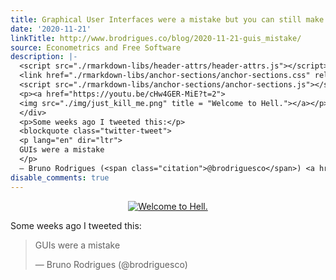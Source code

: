 ```yaml
---
title: Graphical User Interfaces were a mistake but you can still make things right
date: '2020-11-21'
linkTitle: http://www.brodrigues.co/blog/2020-11-21-guis_mistake/
source: Econometrics and Free Software
description: |-
  <script src="./rmarkdown-libs/header-attrs/header-attrs.js"></script>
  <link href="./rmarkdown-libs/anchor-sections/anchor-sections.css" rel="stylesheet" />
  <script src="./rmarkdown-libs/anchor-sections/anchor-sections.js"></script> <div style="text-align:center;">
  <p><a href="https://youtu.be/cHw4GER-MiE?t=2">
  <img src="./img/just_kill_me.png" title = "Welcome to Hell."></a></p>
  </div>
  <p>Some weeks ago I tweeted this:</p>
  <blockquote class="twitter-tweet">
  <p lang="en" dir="ltr">
  GUIs were a mistake
  </p>
  — Bruno Rodrigues (<span class="citation">@brodriguesco</span>) <a href="https://twitter. ...
disable_comments: true
---
```

<script src="./rmarkdown-libs/header-attrs/header-attrs.js"></script>
<link href="./rmarkdown-libs/anchor-sections/anchor-sections.css" rel="stylesheet" />
<script src="./rmarkdown-libs/anchor-sections/anchor-sections.js"></script> <div style="text-align:center;">
<p><a href="https://youtu.be/cHw4GER-MiE?t=2">
<img src="./img/just_kill_me.png" title = "Welcome to Hell."></a></p>
</div>
<p>Some weeks ago I tweeted this:</p>
<blockquote class="twitter-tweet">
<p lang="en" dir="ltr">
GUIs were a mistake
</p>
— Bruno Rodrigues (<span class="citation">@brodriguesco</span>) <a href="https://twitter. ...